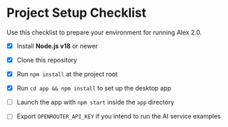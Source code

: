 # Project Setup Checklist

Use this checklist to prepare your environment for running Alex 2.0.

- [x] Install **Node.js v18** or newer
- [x] Clone this repository
- [x] Run `npm install` at the project root
- [x] Run `cd app && npm install` to set up the desktop app
- [ ] Launch the app with `npm start` inside the `app` directory
- [ ] Export `OPENROUTER_API_KEY` if you intend to run the AI service examples

